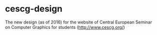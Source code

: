 # cescg-design
The new design (as of 2016) for the website of Central European Seminar on Computer Graphics for students (http://www.cescg.org/)
